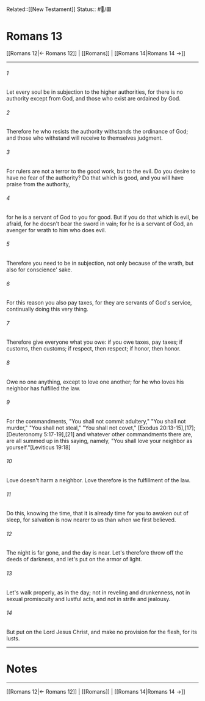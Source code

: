 Related::[[New Testament]]
Status:: #📖/🟥
# Romans 13

[[Romans 12|← Romans 12]] | [[Romans]] | [[Romans 14|Romans 14 →]]
***



###### 1 
Let every soul be in subjection to the higher authorities, for there is no authority except from God, and those who exist are ordained by God. 

###### 2 
Therefore he who resists the authority withstands the ordinance of God; and those who withstand will receive to themselves judgment. 

###### 3 
For rulers are not a terror to the good work, but to the evil. Do you desire to have no fear of the authority? Do that which is good, and you will have praise from the authority, 

###### 4 
for he is a servant of God to you for good. But if you do that which is evil, be afraid, for he doesn't bear the sword in vain; for he is a servant of God, an avenger for wrath to him who does evil. 

###### 5 
Therefore you need to be in subjection, not only because of the wrath, but also for conscience' sake. 

###### 6 
For this reason you also pay taxes, for they are servants of God's service, continually doing this very thing. 

###### 7 
Therefore give everyone what you owe: if you owe taxes, pay taxes; if customs, then customs; if respect, then respect; if honor, then honor. 

###### 8 
Owe no one anything, except to love one another; for he who loves his neighbor has fulfilled the law. 

###### 9 
For the commandments, "You shall not commit adultery," "You shall not murder," "You shall not steal," "You shall not covet," <crossref intro="13:9">[Exodus 20:13-15],[17]; [Deuteronomy 5:17-19],[21]</crossref> and whatever other commandments there are, are all summed up in this saying, namely, "You shall love your neighbor as yourself."<crossref intro="13:9">[Leviticus 19:18]</crossref> 

###### 10 
Love doesn't harm a neighbor. Love therefore is the fulfillment of the law. 

###### 11 
Do this, knowing the time, that it is already time for you to awaken out of sleep, for salvation is now nearer to us than when we first believed. 

###### 12 
The night is far gone, and the day is near. Let's therefore throw off the deeds of darkness, and let's put on the armor of light. 

###### 13 
Let's walk properly, as in the day; not in reveling and drunkenness, not in sexual promiscuity and lustful acts, and not in strife and jealousy. 

###### 14 
But put on the Lord Jesus Christ, and make no provision for the flesh, for its lusts.

---
# Notes


***
[[Romans 12|← Romans 12]] | [[Romans]] | [[Romans 14|Romans 14 →]]
